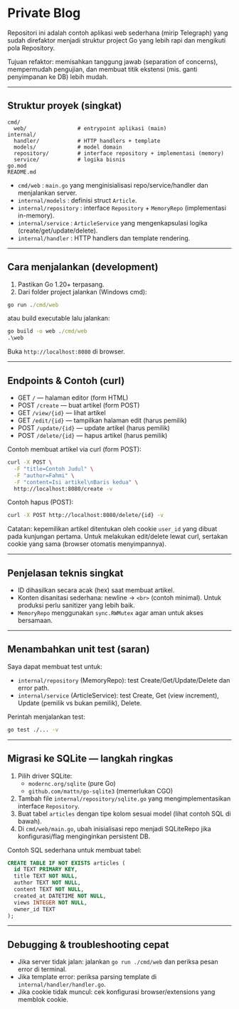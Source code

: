 # Private Blog

Repositori ini adalah contoh aplikasi web sederhana (mirip Telegraph) yang sudah direfaktor menjadi struktur project Go yang lebih rapi dan mengikuti pola Repository.

Tujuan refaktor: memisahkan tanggung jawab (separation of concerns), mempermudah pengujian, dan membuat titik ekstensi (mis. ganti penyimpanan ke DB) lebih mudah.

---

## Struktur proyek (singkat)

```
cmd/
  web/                # entrypoint aplikasi (main)
internal/
  handler/            # HTTP handlers + template
  models/             # model domain
  repository/         # interface repository + implementasi (memory)
  service/            # logika bisnis
go.mod
README.md
```

- `cmd/web` : `main.go` yang menginisialisasi repo/service/handler dan menjalankan server.
- `internal/models` : definisi struct `Article`.
- `internal/repository` : interface `Repository` + `MemoryRepo` (implementasi in-memory).
- `internal/service` : `ArticleService` yang mengenkapsulasi logika (create/get/update/delete).
- `internal/handler` : HTTP handlers dan template rendering.

---

## Cara menjalankan (development)

1. Pastikan Go 1.20+ terpasang.
2. Dari folder project jalankan (Windows cmd):

```cmd
go run ./cmd/web
```

atau build executable lalu jalankan:

```cmd
go build -o web ./cmd/web
.\web
```

Buka `http://localhost:8080` di browser.

---

## Endpoints & Contoh (curl)

- GET `/` — halaman editor (form HTML)
- POST `/create` — buat artikel (form POST)
- GET `/view/{id}` — lihat artikel
- GET `/edit/{id}` — tampilkan halaman edit (harus pemilik)
- POST `/update/{id}` — update artikel (harus pemilik)
- POST `/delete/{id}` — hapus artikel (harus pemilik)

Contoh membuat artikel via curl (form POST):

```bash
curl -X POST \
  -F "title=Contoh Judul" \
  -F "author=Fahmi" \
  -F "content=Isi artikel\nBaris kedua" \
  http://localhost:8080/create -v
```

Contoh hapus (POST):

```bash
curl -X POST http://localhost:8080/delete/{id} -v
```

Catatan: kepemilikan artikel ditentukan oleh cookie `user_id` yang dibuat pada kunjungan pertama. Untuk melakukan edit/delete lewat curl, sertakan cookie yang sama (browser otomatis menyimpannya).

---

## Penjelasan teknis singkat

- ID dihasilkan secara acak (hex) saat membuat artikel.
- Konten disanitasi sederhana: newline -> `<br>` (contoh minimal). Untuk produksi perlu sanitizer yang lebih baik.
- `MemoryRepo` menggunakan `sync.RWMutex` agar aman untuk akses bersamaan.

---

## Menambahkan unit test (saran)

Saya dapat membuat test untuk:

- `internal/repository` (MemoryRepo): test Create/Get/Update/Delete dan error path.
- `internal/service` (ArticleService): test Create, Get (view increment), Update (pemilik vs bukan pemilik), Delete.

Perintah menjalankan test:

```cmd
go test ./... -v
```

---

## Migrasi ke SQLite — langkah ringkas

1. Pilih driver SQLite:
   - `modernc.org/sqlite` (pure Go)
   - `github.com/mattn/go-sqlite3` (memerlukan CGO)
2. Tambah file `internal/repository/sqlite.go` yang mengimplementasikan interface `Repository`.
3. Buat tabel `articles` dengan tipe kolom sesuai model (lihat contoh SQL di bawah).
4. Di `cmd/web/main.go`, ubah inisialisasi repo menjadi SQLiteRepo jika konfigurasi/flag menginginkan persistent DB.

Contoh SQL sederhana untuk membuat tabel:

```sql
CREATE TABLE IF NOT EXISTS articles (
  id TEXT PRIMARY KEY,
  title TEXT NOT NULL,
  author TEXT NOT NULL,
  content TEXT NOT NULL,
  created_at DATETIME NOT NULL,
  views INTEGER NOT NULL,
  owner_id TEXT
);
```

---

## Debugging & troubleshooting cepat

- Jika server tidak jalan: jalankan `go run ./cmd/web` dan periksa pesan error di terminal.
- Jika template error: periksa parsing template di `internal/handler/handler.go`.
- Jika cookie tidak muncul: cek konfigurasi browser/extensions yang memblok cookie.

